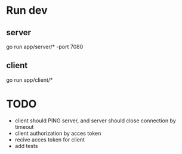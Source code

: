 # Run dev

## server
go run app/server/* -port 7080

## client
go run app/client/*

# TODO
- client should PING server, and server should close connection by timeout
- client authorization by acces token
- recive acces token for client
- add tests
